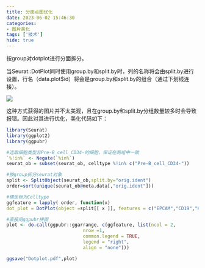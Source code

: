 ```yaml
---
title: 分面点图优化
date: 2023-06-02 15:46:30
categories: 
- 图片美化
tags: ['技术']
hide: true
---
```

按group对dotplot进行分面拆分。

<!-- more -->
当Seurat::DotPlot同时使用group.by和split.by时，列的名称将会由split.by进行设置，行名（data.plot$id）将会是group.by和split.by的组合（通过下划线连接）。

![](Error.png)

这种方式获得的图片并不太美观，且在group.by和split.by分组数量较多时会导致报错。因此对其进行优化，美化代码如下：

~~~R
library(Seurat)
library(ggplot2)
library(ggpubr)

#选取细胞类型非Pre-B_cell_CD34-的细胞，保证在两组中一致
`%!in%` <- Negate(`%in%`)
seurat_ob = subset(seurat_ob, celltype %!in% c("Pre-B_cell_CD34-"))

#按group拆分seurat对象
split <- SplitObject(seurat_ob,split.by="orig.ident")
order=sort(unique(seurat_ob@meta.data[,"orig.ident"]))

#横坐标为Celltype
ggfeature = lapply( order, function(x)
dot_plot = DotPlot(object =split[[ x ]], features = c("EPCAM","CD19","KRT8","CD3E"), group.by = "celltype") + guides(color = guide_colorbar(order = 1, title = "Average Expression"))+ coord_flip()+ theme(axis.text.x = element_text(angle = 90),axis.title.x = element_blank(),axis.title.y = element_blank()) +labs(title=x )+ scale_colour_gradientn(colors= c("grey","#9E0142")))

#直接用ggpubr拼图
plot <- do.call(ggpubr::ggarrange, c(ggfeature, list(ncol = 2,
                            nrow =1,
                            common.legend = TRUE,
                            legend = "right",
                            align = "none")))

ggsave("Dotplot.pdf",plot)
~~~
